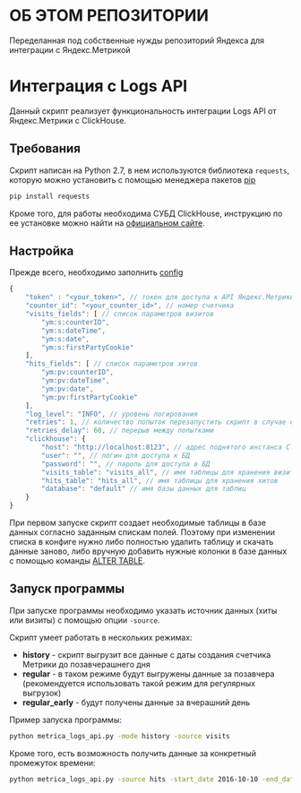# ОБ ЭТОМ РЕПОЗИТОРИИ

Переделанная под собственные нужды репозиторий Яндекса для интеграции с Яндекс.Метрикой

# Интеграция с Logs API

Данный скрипт реализует функциональность интеграции Logs API от Яндекс.Метрики с ClickHouse.

## Требования
Скрипт написан на Python 2.7, в нем используются библиотека `requests`, которую можно установить с помощью менеджера пакетов [pip](https://pip.pypa.io/en/stable/installing/)
```bash
pip install requests
```
Кроме того, для работы необходима СУБД ClickHouse, инструкцию по ее установке можно найти на [официальном сайте](https://clickhouse.yandex/).

## Настройка
Прежде всего, необходимо заполнить [config](./configs/config.json)
```javascript
{
	"token" : "<your_token>", // токен для доступа к API Яндекс.Метрики
	"counter_id": "<your_counter_id>", // номер счетчика
	"visits_fields": [ // список параметров визитов
	    "ym:s:counterID",
	    "ym:s:dateTime",
	    "ym:s:date",
	    "ym:s:firstPartyCookie"
	],
	"hits_fields": [ // список параметров хитов
	    "ym:pv:counterID",
	    "ym:pv:dateTime",
	    "ym:pv:date",
	    "ym:pv:firstPartyCookie"
	],
	"log_level": "INFO", // уровень логирования
	"retries": 1, // количество попыток перезапустить скрипт в случае ошибки
	"retries_delay": 60, // перерыв между попытками
	"clickhouse": {
		"host": "http://localhost:8123", // адрес поднятого инстанса ClickHouse
		"user": "", // логин для доступа к БД
		"password": "", // пароль для доступа в БД
		"visits_table": "visits_all", // имя таблицы для хранения визитов
		"hits_table": "hits_all", // имя таблицы для хранения хитов
		"database": "default" // имя базы данных для таблиц
	}
}
```
При первом запуске скрипт создает необходимые таблицы в базе данных согласно заданным спискам полей. Поэтому при изменении списка в конфиге нужно либо полностью удалить таблицу и скачать данные заново, либо вручную добавить нужные колонки в базе данных с помощью команды [ALTER TABLE](https://clickhouse.yandex/reference_ru.html#ALTER).

## Запуск программы
При запуске программы необходимо указать источник данных (хиты или визиты) с помощью опции `-source`.

Скрипт умеет работать в нескольких режимах:
 * __history__ - скрипт выгрузит все данные с даты создания счетчика Метрики до позавчерашнего дня
 * __regular__ - в таком режиме будут выгружены данные за позавчера (рекомендуется использовать такой режим для регулярных выгрузок)
 * __regular_early__ - будут получены данные за вчерашний день
 
Пример запуска программы:
```bash
python metrica_logs_api.py -mode history -source visits
```

Кроме того, есть возможность получить данные за конкретный промежуток времени:
```bash
python metrica_logs_api.py -source hits -start_date 2016-10-10 -end_date 2016-10-18
```
